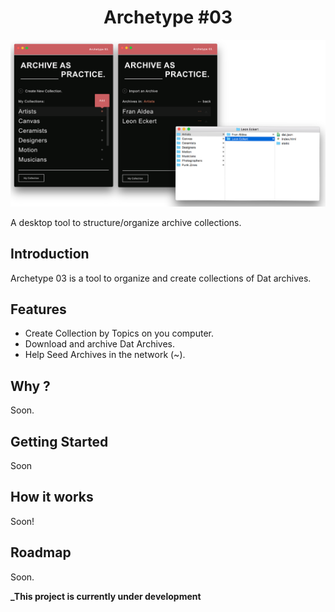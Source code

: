 <h1 align="center">Archetype #03</h1>

<p align="center">
  <img src="./imgs/archive2.png" alt="Archetype Archive" >
</p>

A desktop tool to structure/organize archive collections.  


## Introduction

Archetype 03 is a tool to organize and create collections of Dat archives.

## Features

- Create Collection by Topics on you computer.
- Download and archive Dat Archives.  
- Help Seed Archives in the network (~).


## Why ?

Soon.

## Getting Started

Soon


## How it works

Soon!

## Roadmap

Soon.



**_This project is currently under development**
